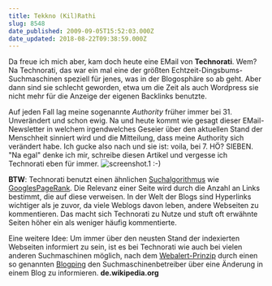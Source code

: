 ```yaml
---
title: Tekkno (Kil)Rathi
slug: 8548
date_published: 2009-09-05T15:52:03.000Z
date_updated: 2018-08-22T09:38:59.000Z
---
```


Da freue ich mich aber, kam doch heute eine EMail von **Technorati**. Wem? Na Technorati, das war ein mal eine der größten Echtzeit-Dingsbums-Suchmaschinen speziell für jenes, was in der Blogosphäre so ab geht. Aber dann sind sie schlecht geworden, etwa um die Zeit als auch Wordpress sie nicht mehr für die Anzeige der eigenen Backlinks benutzte.

Auf jeden Fall lag meine sogenannte *Authority* früher immer bei 31. Unverändert und schon ewig. Na und heute kommt wie gesagt dieser EMail-Newsletter in welchem irgendwelches Geseier über den aktuellen Stand der Menschheit sinniert wird und die Mitteilung, dass meine Authority sich verändert habe. Ich gucke also nach und sie ist: voila, bei 7. HÖ? SIEBEN. "Na egal" denke ich mir, schreibe diesen Artikel und vergesse ich Technorati eben für immer.
![screenshot.1](//picdump.thafaker.de/2009/09/screenshot.1.jpg)
:-)

**BTW**: Technorati benutzt einen ähnlichen [Suchalgorithmus](http://de.wikipedia.org/wiki/Suchalgorithmus) wie [Googles](http://de.wikipedia.org/wiki/Google)[PageRank](http://de.wikipedia.org/wiki/PageRank). Die Relevanz einer Seite wird durch die Anzahl an Links bestimmt, die auf diese verweisen. In der Welt der Blogs sind Hyperlinks wichtiger als je zuvor, da viele Weblogs davon leben, andere Webseiten zu kommentieren. Das macht sich Technorati zu Nutze und stuft oft erwähnte Seiten höher ein als weniger häufig kommentierte.

Eine weitere Idee: Um immer über den neusten Stand der indexierten Webseiten informiert zu sein, ist es bei Technorati wie auch bei vielen anderen Suchmaschinen möglich, nach dem [Webalert-Prinzip](http://de.wikipedia.org/wiki/Alert-Dienst) durch einen so genannten [Blogping](http://de.wikipedia.org/wiki/Blogping) den Suchmaschinenbetreiber über eine Änderung in einem Blog zu informieren. **de.wikipedia.org**
